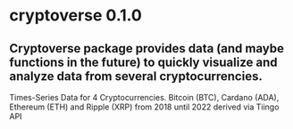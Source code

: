 # cryptoverse 0.1.0

## Cryptoverse package provides data (and maybe functions in the future) to quickly visualize and analyze data from several cryptocurrencies.

Times-Series Data for 4 Cryptocurrencies. Bitcoin (BTC), Cardano (ADA), Ethereum (ETH) and Ripple (XRP) from 2018 until 2022 derived via Tiingo API

